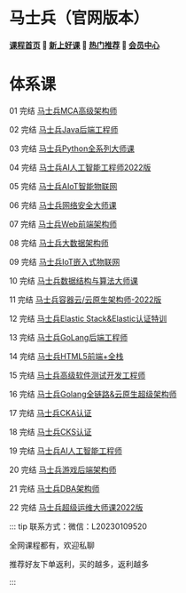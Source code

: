 # 马士兵（官网版本）

#### [**课程首页**](../index.md) 💖 [**新上好课**](./xshk.md) 💖 [**热门推荐**](./rmtj.md) 💖 [**会员中心**](./vip.md)



# 体系课

01 完结 [马士兵MCA高级架构师](https://www.mashibing.com/subject/1)

02 完结 [马士兵Java后端工程师](https://www.mashibing.com/subject/2)

03 完结 [马士兵Python全系列大师课](https://www.mashibing.com/subject/25)

04 完结 [马士兵AI人工智能工程师2022版](https://www.mashibing.com/subject/20)

05 完结 [马士兵AIoT智能物联网](https://www.mashibing.com/subject/16)

06 完结 [马士兵网络安全大师课](https://www.bafangwy.com/subject/14)

07 完结 [马士兵Web前端架构师](https://www.mashibing.com/subject/22)

08 完结 [马士兵大数据架构师](https://www.mashibing.com/subject/15)

09 完结 [马士兵IoT嵌入式物联网](https://www.mashibing.com/subject/13)

10 完结 [马士兵数据结构与算法大师课](https://www.mashibing.com/subject/21)

11 完结 [马士兵容器云/云原生架构师-2022版](https://www.mashibing.com/subject/88)

12 完结 [马士兵Elastic Stack&Elastic认证特训](https://www.mashibing.com/subject/77)

13 完结 [马士兵GoLang后端工程师](https://www.mashibing.com/subject/18)

14 完结 [马士兵HTML5前端+全栈](https://www.mashibing.com/subject/9)

15 完结 [马士兵高级软件测试开发工程师](https://www.mashibing.com/subject/102)

16 完结 [马士兵Golang全链路&云原生超级架构师](https://www.mashibing.com/subject/121)

17 完结 [马士兵CKA认证](https://www.mashibing.com/subject/109)

18 完结 [马士兵CKS认证](https://www.mashibing.com/subject/110)

19 完结 [马士兵AI人工智能工程师](https://www.mashibing.com/subject/79)

20 完结 [马士兵游戏后端架构师](https://www.mashibing.com/subject/7)

21 完结 [马士兵DBA架构师](https://www.mashibing.com/subject/11)

22 完结 [马士兵超级运维大师课2022版](https://www.mashibing.com/subject/17)



::: tip
联系方式：微信：L20230109520

全网课程都有，欢迎私聊

推荐好友下单返利，买的越多，返利越多

:::